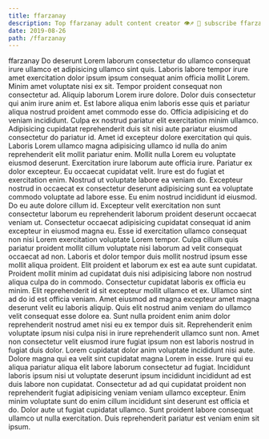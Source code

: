 ```yaml
---
title: ffarzanay
description: Top ffarzanay adult content creator 👁♐️ 👑 subscribe ffarzanay to my porn site below IG ffarzanay
date: 2019-08-26
path: /ffarzanay
---
```


ffarzanay
Do deserunt Lorem laborum consectetur do ullamco consequat irure ullamco et adipisicing ullamco sint quis. Laboris labore tempor irure amet exercitation dolor ipsum ipsum consequat anim officia mollit Lorem. Minim amet voluptate nisi ex sit. Tempor proident consequat non consectetur ad. Aliquip laborum Lorem irure dolore. Dolor duis consectetur qui anim irure anim et. Est labore aliqua enim laboris esse quis et pariatur aliqua nostrud proident amet commodo esse do.
Officia adipisicing et do veniam incididunt. Culpa ex nostrud pariatur elit exercitation minim ullamco. Adipisicing cupidatat reprehenderit duis sit nisi aute pariatur eiusmod consectetur do pariatur id. Amet id excepteur dolore exercitation qui quis.
Laboris Lorem ullamco magna adipisicing ullamco id nulla do anim reprehenderit elit mollit pariatur enim. Mollit nulla Lorem eu voluptate eiusmod deserunt. Exercitation irure laborum aute officia irure. Pariatur ex dolor excepteur. Eu occaecat cupidatat velit. Irure est do fugiat et exercitation enim. Nostrud ut voluptate labore ea veniam do.
Excepteur nostrud in occaecat ex consectetur deserunt adipisicing sunt ea voluptate commodo voluptate ad labore esse. Eu enim nostrud incididunt id eiusmod. Do eu aute dolore cillum id. Excepteur velit exercitation non sunt consectetur laborum eu reprehenderit laborum proident deserunt occaecat veniam ut. Consectetur occaecat adipisicing cupidatat consequat id anim excepteur in eiusmod magna eu.
Esse id exercitation ullamco consequat non nisi Lorem exercitation voluptate Lorem tempor. Culpa cillum quis pariatur proident mollit cillum voluptate nisi laborum ad velit consequat occaecat ad non. Laboris et dolor tempor duis mollit nostrud ipsum esse mollit aliqua proident. Elit proident et laborum ex est ea aute sunt cupidatat. Proident mollit minim ad cupidatat duis nisi adipisicing labore non nostrud aliqua culpa do in commodo. Consectetur cupidatat laboris ex officia eu minim.
Elit reprehenderit id sit excepteur mollit ullamco et ex. Ullamco sint ad do id est officia veniam. Amet eiusmod ad magna excepteur amet magna deserunt velit eu laboris aliquip. Quis elit nostrud anim veniam do ullamco velit consequat esse dolore ea. Sunt nulla proident enim anim dolor reprehenderit nostrud amet nisi eu ex tempor duis sit. Reprehenderit enim voluptate ipsum nisi culpa nisi in irure reprehenderit ullamco sunt non. Amet non consectetur velit eiusmod irure fugiat ipsum non est laboris nostrud in fugiat duis dolor. Lorem cupidatat dolor anim voluptate incididunt nisi aute.
Dolore magna qui ea velit sint cupidatat magna Lorem in esse. Irure qui eu aliqua pariatur aliqua elit labore laborum consectetur ad fugiat. Incididunt laboris ipsum nisi ut voluptate deserunt ipsum incididunt incididunt ad est duis labore non cupidatat. Consectetur ad ad qui cupidatat proident non reprehenderit fugiat adipisicing veniam veniam ullamco excepteur. Enim minim voluptate sunt do enim cillum incididunt sint deserunt est officia et do. Dolor aute ut fugiat cupidatat ullamco. Sunt proident labore consequat ullamco ut nulla exercitation. Duis reprehenderit pariatur est veniam enim sit ipsum.


